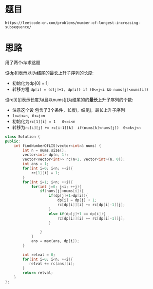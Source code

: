 # 题目
`https://leetcode-cn.com/problems/number-of-longest-increasing-subsequence/`


# 思路
用了两个dp求这题

设dp[i]表示以i为结尾的最长上升子序列的长度:
- 初始化为dp[0] = 1;
- 转移方程 `dp[i] = (d[j]+1, dp[i]) if (0<=j<i && nums[j]<nums[i]) `


设rc[i][j]表示长度为i且以nums[j]为结尾的的**最长**上升子序列的个数:
- 注意这个设 包含了3个条件，长度i，结尾j，最长上升子序列
- `1<=i<=n, 0<=j<n`
- 初始化为`rc[1][i] = 1   0<=i<n`
- 转移为`rc[i][j] += rc[i-1][k]  if(nums[k]<nums[j])  0<=k<j<n`


```cpp
class Solution {
public:
    int findNumberOfLIS(vector<int>& nums) {
        int n = nums.size();
        vector<int> dp(n, 1);
        vector<vector<int>> rc(n+1, vector<int>(n, 0));
        int ans = 1;
        for(int i=0; i<n; ++i){
            rc[1][i] = 1;
        }
        for(int i=1; i<n; ++i){
            for(int j=0; j<i; ++j){
                if(nums[j]<nums[i]){
                    if(dp[j]+1>dp[i]){
                        dp[i] = dp[j] + 1;
                        rc[dp[i]][i] += rc[dp[i]-1][j];
                    }
                    else if(dp[j]+1 == dp[i]){
                        rc[dp[i]][i] += rc[dp[i]-1][j];
                    }
                    
                }
            }
            ans = max(ans, dp[i]);
        }
        
        int retval = 0;
        for(int i=0; i<n; ++i){
           retval += rc[ans][i];
        }
        return retval;
    }
};
```